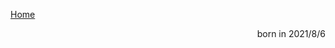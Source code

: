 <head>
	<meta charset="utf-8"/>
	<link rel="stylesheet" type="text/css" href="styleone.css">
</head>
<p><a href="Home.html">Home</a></p>
<p style="text-align: right;">born in 2021/8/6</p>
